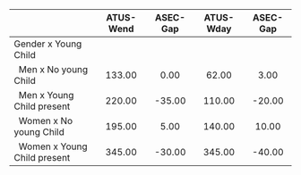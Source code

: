 
|                      |    ATUS-Wend |     ASEC-Gap |    ATUS-Wday |     ASEC-Gap |
| -------------------- | :----------: | :----------: | :----------: | :----------: |
| Gender x Young Child |              |              |              |              |
| &nbsp;&nbsp;Men x No young Child |       133.00 |         0.00 |        62.00 |         3.00 |
| &nbsp;&nbsp;Men x Young Child present |       220.00 |       -35.00 |       110.00 |       -20.00 |
| &nbsp;&nbsp;Women x No young Child |       195.00 |         5.00 |       140.00 |        10.00 |
| &nbsp;&nbsp;Women x Young Child present |       345.00 |       -30.00 |       345.00 |       -40.00 |

